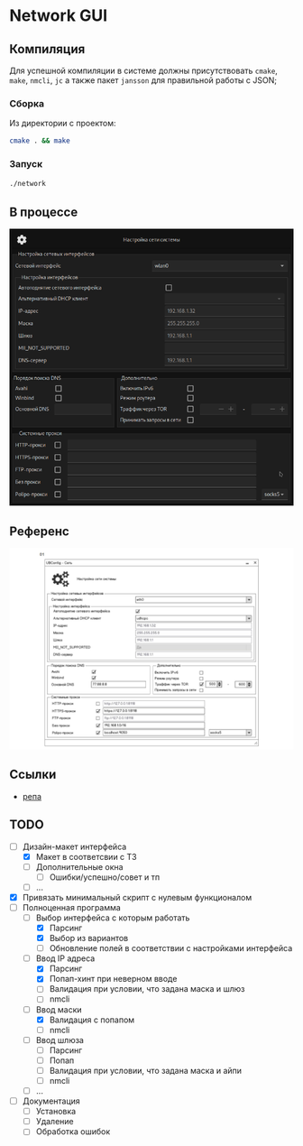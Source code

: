 # Network GUI

## Компиляция

Для успешной компиляции в системе должны присутствовать `cmake`, `make`, `nmcli`, `jc` а также пакет `jansson` для правильной работы с JSON;

### Сборка

Из директории с проектом:

```bash
cmake . && make
```

### Запуск

```bash
./network
```

## В процессе

![В процессе](design.png)

## Референс

![Референс](design_ref.jpg)

## Ссылки

- [репа](https://gitea.ublinux.ru/Artwork_Applications/design-ubl-settings-apps/src/branch/master/ubl-settings-network)

## TODO

- [ ] Дизайн-макет интерфейса
    - [x] Макет в соответсвии с ТЗ
    - [ ] Дополнительные окна
        - [ ] Ошибки/успешно/совет и тп
    - [ ] ...
- [x] Привязать минимальный скрипт с нулевым функционалом
- [ ] Полноценная программа
    - [ ] Выбор интерфейса с которым работать
      - [x] Парсинг 
      - [x] Выбор из вариантов
      - [ ] Обновление полей в соответствии с настройками интерфейса
    - [ ] Ввод IP адреса
      - [x] Парсинг
      - [x] Попап-хинт при неверном вводе
      - [ ] Валидация при условии, что задана маска и шлюз
      - [ ] nmcli
    - [ ] Ввод маски
      - [x] Валидация с попапом
      - [ ] nmcli
    - [ ] Ввод шлюза
      - [ ] Парсинг
      - [ ] Попап
      - [ ] Валидация при условии, что задана маска и айпи
      - [ ] nmcli
    - [ ] ...
- [ ] Документация
    - [ ] Установка
    - [ ] Удаление
    - [ ] Обработка ошибок
